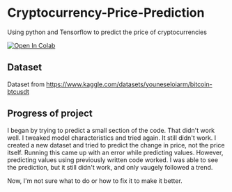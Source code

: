 # Cryptocurrency-Price-Prediction
Using python and Tensorflow to predict the price of cryptocurrencies

[![Open In Colab](https://colab.research.google.com/assets/colab-badge.svg)](https://colab.research.google.com/github/jacob-macleod/Cryptocurrency-Price-Prediction/blob/main/main.ipynb)

## Dataset
Dataset from https://www.kaggle.com/datasets/youneseloiarm/bitcoin-btcusdt

## Progress of project
I began by trying to predict a small section of the code. That didn't work well. I tweaked model characteristics and tried again. It still didn't work. I created a new dataset and tried to predict the change in price, not the price itself. Running this came up with an error while predicting values. However, predicting values using previously written code worked. I was able to see the prediction, but it still didn't work, and only vaugely followed a trend.

Now, I'm not sure what to do or how to fix it to make it better.
